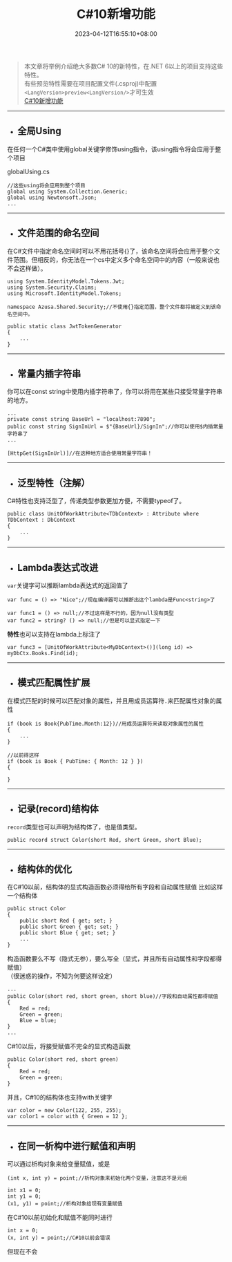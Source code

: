 ﻿---
title: "C#10新增功能"
date: 2023-04-12T16:55:10+08:00
tags: ["C#基础"]
categories: ["C#"]
series: []
---

> 本文章将举例介绍绝大多数C# 10的新特性，在.NET 6以上的项目支持这些特性。  
有些预览特性需要在项目配置文件(.csproj)中配置`<LangVersion>preview<LangVersion/>`才可生效  
[C#10新增功能](https://learn.microsoft.com/zh-cn/dotnet/csharp/whats-new/csharp-10)  

---

- ## 全局Using
在任何一个C#类中使用global关键字修饰using指令，该using指令将会应用于整个项目

globalUsing.cs
```
//这些using将会应用到整个项目
global using System.Collection.Generic;
global using Newtonsoft.Json;
...
```

---

- ## 文件范围的命名空间
在C#文件中指定命名空间时可以不用花括号{}了，该命名空间将会应用于整个文件范围。但相反的，你无法在一个cs中定义多个命名空间中的内容（一般来说也不会这样做）。

```
using System.IdentityModel.Tokens.Jwt;
using System.Security.Claims;
using Microsoft.IdentityModel.Tokens;

namespace Azusa.Shared.Security;//不使用{}指定范围，整个文件都将被定义到该命名空间中。

public static class JwtTokenGenerator
{
    ...
}
```

---

- ## 常量内插字符串
你可以在const string中使用内插字符串了，你可以将用在某些只接受常量字符串的地方。
```
...
private const string BaseUrl = "localhost:7890";
public const string SignInUrl = $"{BaseUrl}/SignIn";//你可以使用$内插常量字符串了
...

[HttpGet(SignInUrl)]//在这种地方适合使用常量字符串！

```

---

- ## 泛型特性（注解）
C#特性也支持泛型了，传递类型参数更加方便，不需要typeof了。
```
public class UnitOfWorkAttribute<TDbContext> : Attribute where TDbContext : DbContext
{
    ...
}
```

---

- ## Lambda表达式改进
`var`关键字可以推断lambda表达式的返回值了
```
var func = () => "Nice";//现在编译器可以推断出这个lambda是Func<string>了

var func1 = () => null;//不过这样是不行的，因为null没有类型
var func2 = string? () => null;//但是可以显式指定一下
```

**特性**也可以支持在lambda上标注了
```
var func3 = [UnitOfWorkAttribute<MyDbContext>()](long id) => myDbCtx.Books.Find(id);
```

---

- ## 模式匹配属性扩展
在模式匹配的时候可以匹配对象的属性，并且用成员运算符`.`来匹配属性对象的属性
```
if (book is Book{PubTime.Month:12})//用成员运算符来读取对象属性的属性
{
    ...
}

//以前得这样
if (book is Book { PubTime: { Month: 12 } })
{
    
}
```

---

- ## 记录(record)结构体
`record`类型也可以声明为结构体了，也是值类型。
```
public record struct Color(short Red, short Green, short Blue);
```

---

- ## 结构体的优化
在C#10以前，结构体的显式构造函数必须得给所有字段和自动属性赋值
比如这样一个结构体
```
public struct Color
{
    public short Red { get; set; }
    public short Green { get; set; }
    public short Blue { get; set; }
    ...
}
```
构造函数要么不写（隐式无参），要么写全（显式，并且所有自动属性和字段都得赋值）  
（很迷惑的操作，不知为何要这样设定）
```
...
public Color(short red, short green, short blue)//字段和自动属性都得赋值
{
    Red = red;
    Green = green;
    Blue = blue;
}
...
```
C#10以后，将接受赋值不完全的显式构造函数
```
public Color(short red, short green)
{
    Red = red;
    Green = green;
}
```
并且，C#10的结构体也支持with关键字
```
var color = new Color(122, 255, 255);
var color1 = color with { Green = 12 };
```

---

- ## 在同一析构中进行赋值和声明
可以通过析构对象来给变量赋值，或是
```
(int x, int y) = point;//析构对象来初始化两个变量，注意这不是元组

int x1 = 0;
int y1 = 0;
(x1, y1) = point;//析构对象给现有变量赋值
```

在C#10以前初始化和赋值不能同时进行
```
int x = 0;
(x, int y) = point;//C#10以前会错误
```
但现在不会
